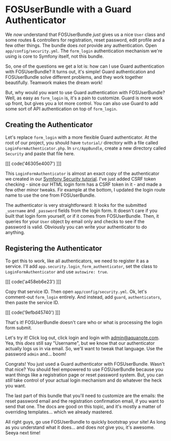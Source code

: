 # FOSUserBundle with a Guard Authenticator

We *now* understand that FOSUserBundle *just* gives us a nice `User` class and some
routes & controllers for registration, reset password, edit profile and a few other
things. The bundle does *not* provide any authentication. Open `app/config/security.yml`.
The `form_login` authentication mechanism we're using is core to Symfony itself,
not this bundle.

So, one of the questions we get a lot is: how can I use Guard authentication with
FOSUserBundle? It turns out, it's simple! Guard authentication and FOSUserBundle
solve different problems, and they work together beautifully. Teamwork makes the
dream work!

But, why would you want to use Guard authentication with FOSUserBundle? Well, as easy
as `form_login` is, it's a pain to customize. Guard is more work up front, but gives
you a lot more control. You can also use Guard to add some sort of API authentication
on top of `form_login`.

## Creating the Authenticator

Let's replace `form_login` with a more flexible Guard authenticator. At the root
of our project, you should have `tutorial/` directory with a file called `LoginFormAuthenticator.php`.
In `src/AppBundle`, create a new directory called `Security` and paste that file
here.

[[[ code('46305e4007') ]]]

This `LoginFormAuthenticator` is almost an exact copy of the authenticator we created
in our [Symfony Security tutorial](http://knpuniversity.com/screencast/symfony-security).
I've just added CSRF token checking - since our HTML login form has a CSRF token
in it - and made a few other minor tweaks. Fir example at the bottom, I updated the
login route name to use the one from FOSUserBundle.

The authenticator is very straightforward: It looks for the submitted `_username`
and `_password` fields from the login form. It doesn't care if you built that login
form yourself, or if it comes from FOSUserBundle. Then, it queries for your `User`
object by email only and checks to see if the password is valid. Obviously you can
write your authenticator to do anything.

## Registering the Authenticator

To get this to work, like all authenticators, we need to register it as a service.
I'll add `app.security.login_form_authenticator`, set the class to `LoginFormAuthenticator`
and use `autowire: true`.

[[[ code('a458eb6e23') ]]]

Copy that service ID. Then open `app/config/security.yml`. Ok, let's comment-out
`form_login` entirely. And instead, add `guard`, `authenticators`, then paste the
service ID.

[[[ code('9efbd45740') ]]]

That's it! FOSUserBundle doesn't care who or what is processing the login form submit.

Let's try it! Click log out, click login and login with admin@aquanote.com. Yea,
this *does* still say "Username", but we know that our authenticator actually logs
us in via email. So, we'll want to tweak that language. Use the password `admin`
and... boom!

Congrats! You just used a Guard authenticator with FOSUserBundle. Wasn't that nice?
You should feel empowered to use FOSUserBundle because you want things like a registration
page or reset password system. But, you can *still* take control of your actual login
mechanism and do whatever the heck you want.

The last part of this bundle that you'll need to customize are the emails: the reset
password email and the registration confirmation email, if you want to send that one.
The docs are good on this topic, and it's mostly a matter of overriding templates...
which we already mastered.

All right guys, go use FOSUserBundle to quickly bootstrap your site! As long as you
understand what it does... and does *not* give you, it's awesome. Seeya next time!
